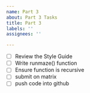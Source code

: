 ```yaml
---
name: Part 3
about: Part 3 Tasks
title: Part 3
labels: ''
assignees: ''

---
```


- [ ] Review the Style Guide
- [ ] Write runmaze() function
- [ ] Ensure function is recursive
- [ ] submit on matrix
- [ ] push code into github
